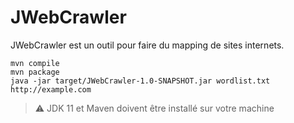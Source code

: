 # JWebCrawler
JWebCrawler est un outil pour faire du mapping de sites internets.
```
mvn compile
mvn package
java -jar target/JWebCrawler-1.0-SNAPSHOT.jar wordlist.txt http://example.com
```

> :warning:
> JDK 11 et Maven doivent être installé sur votre machine
